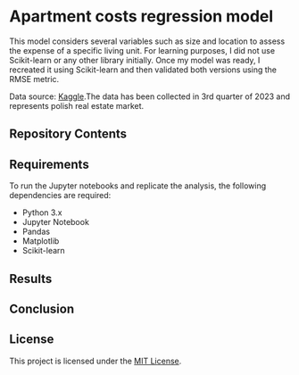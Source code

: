 # Apartment costs regression model

This model considers several variables such as size and location to assess the expense of a specific living unit. For learning purposes, I did not use Scikit-learn or any other library initially. Once my model was ready, I recreated it using Scikit-learn and then validated both versions using the RMSE metric.

Data source: [Kaggle](https://www.kaggle.com/datasets/krzysztofjamroz/apartment-prices-in-poland-2023q3).The data has been collected in 3rd quarter of 2023 and represents polish real estate market.

## Repository Contents


## Requirements

To run the Jupyter notebooks and replicate the analysis, the following dependencies are required:

- Python 3.x
- Jupyter Notebook
- Pandas
- Matplotlib
- Scikit-learn

## Results


## Conclusion


## License

This project is licensed under the [MIT License](LICENSE).
